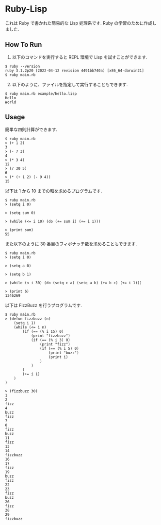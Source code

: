 # Ruby-Lisp

これは Ruby で書かれた簡易的な Lisp 処理系です.
Ruby の学習のために作成しました.

## How To Run

1. 以下のコマンドを実行すると REPL 環境で Lisp を試すことができます.

```
$ ruby --version
ruby 3.1.2p20 (2022-04-12 revision 4491bb740a) [x86_64-darwin21]
$ ruby main.rb
```

2. 以下のように、ファイルを指定して実行することもできます.
```
$ ruby main.rb example/hello.lisp
Hello
World
```

## Usage

簡単な四則計算ができます.

```
$ ruby main.rb
> (+ 1 2)
3
> (- 7 3)
4
> (* 3 4)
12
> (/ 30 5)
6
> (* (+ 1 2) (- 9 4))
15
```

以下は 1 から 10 までの和を求めるプログラムです.

```
$ ruby main.rb
> (setq i 0)

> (setq sum 0)

> (while (<= i 10) (do (+= sum i) (+= i 1)))

> (print sum)
55
```

また以下のように 30 番目のフィボナッチ数を求めることもできます.
```
$ ruby main.rb
> (setq i 0)

> (setq a 0)

> (setq b 1)

> (while (< i 30) (do (setq c a) (setq a b) (+= b c) (+= i 1)))

> (print b)
1346269
```

以下は FizzBuzz を行うプログラムです.

```
$ ruby main.rb
> (defun fizzbuzz (n)
    (setq i 1)
    (while (<= i n)
        (if (== (% i 15) 0)
            (print "fizzbuzz")
            (if (== (% i 3) 0)
                (print "fizz")
                (if (== (% i 5) 0)
                    (print "buzz")
                    (print i)
                )
            )
        )
        (+= i 1)
    )
)

> (fizzbuzz 30)
1
2
fizz
4
buzz
fizz
7
8
fizz
buzz
11
fizz
13
14
fizzbuzz
16
17
fizz
19
buzz
fizz
22
23
fizz
buzz
26
fizz
28
29
fizzbuzz
```
